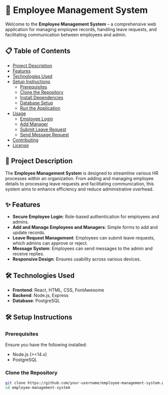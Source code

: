 # 🌟 Employee Management System

Welcome to the **Employee Management System** – a comprehensive web application for managing employee records, handling leave requests, and facilitating communication between employees and admin. 




## 📋 Table of Contents

- [Project Description](#project-description)
- [Features](#features)
- [Technologies Used](#technologies-used)
- [Setup Instructions](#setup-instructions)
  - [Prerequisites](#prerequisites)
  - [Clone the Repository](#clone-the-repository)
  - [Install Dependencies](#install-dependencies)
  - [Database Setup](#database-setup)
  - [Run the Application](#run-the-application)
- [Usage](#usage)
  - [Employee Login](#employee-login)
  - [Add Manager](#add-manager)
  - [Submit Leave Request](#submit-leave-request)
  - [Send Message Request](#send-message-request)
- [Contributing](#contributing)
- [License](#license)

## 📖 Project Description

The **Employee Management System** is designed to streamline various HR processes within an organization. From adding and managing employee details to processing leave requests and facilitating communication, this system aims to enhance efficiency and reduce administrative overhead.


## ✨ Features

- **Secure Employee Login**: Role-based authentication for employees and admins.
- **Add and Manage Employees and Managers**: Simple forms to add and update records.
- **Leave Request Management**: Employees can submit leave requests, which admins can approve or reject.
- **Message System**: Employees can send messages to the admin and receive replies.
- **Responsive Design**: Ensures usability across various devices.

## 🛠 Technologies Used

- **Frontend**: React, HTML, CSS, FontAwesome
- **Backend**: Node.js, Express
- **Database**: PostgreSQL

## 🛠️ Setup Instructions

### Prerequisites

Ensure you have the following installed:

- Node.js (>=14.x)
- PostgreSQL

### Clone the Repository

```sh
git clone https://github.com/your-username/employee-management-system.git
cd employee-management-system
